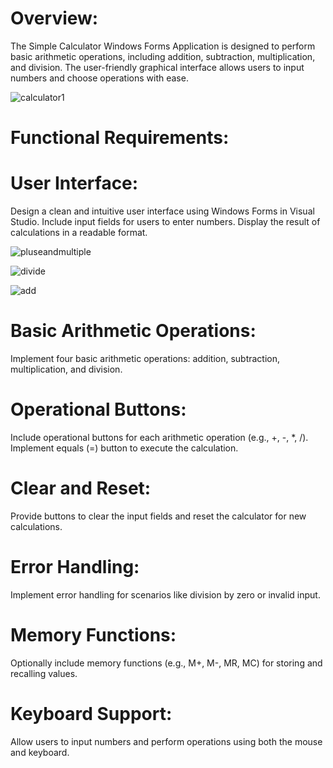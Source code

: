 # Overview:
The Simple Calculator Windows Forms Application is designed to perform basic arithmetic operations, including addition, subtraction, multiplication, and division. The user-friendly graphical interface allows users to input numbers and choose operations with ease.

![calculator1](https://github.com/Shaabanm2018/Simple-Calculator---Windows-Forms-Application/assets/76607364/2e9d83be-7b02-42f0-be4b-914c99f20fc8)


# Functional Requirements:

# User Interface:
Design a clean and intuitive user interface using Windows Forms in Visual Studio.
Include input fields for users to enter numbers.
Display the result of calculations in a readable format.

![pluseandmultiple](https://github.com/Shaabanm2018/Simple-Calculator---Windows-Forms-Application/assets/76607364/7ecee907-8ba3-4dd2-9579-8b5a55a306a4)

![divide](https://github.com/Shaabanm2018/Simple-Calculator---Windows-Forms-Application/assets/76607364/fe0b5b84-ea1d-4823-aba6-903e50b46d32)

![add](https://github.com/Shaabanm2018/Simple-Calculator---Windows-Forms-Application/assets/76607364/2aaea488-9e0d-431a-a754-0a887086e4a9)

# Basic Arithmetic Operations:
Implement four basic arithmetic operations: addition, subtraction, multiplication, and division.

# Operational Buttons:
Include operational buttons for each arithmetic operation (e.g., +, -, *, /).
Implement equals (=) button to execute the calculation.

# Clear and Reset:
Provide buttons to clear the input fields and reset the calculator for new calculations.

# Error Handling:
Implement error handling for scenarios like division by zero or invalid input.

# Memory Functions:
Optionally include memory functions (e.g., M+, M-, MR, MC) for storing and recalling values.

# Keyboard Support:
Allow users to input numbers and perform operations using both the mouse and keyboard.

